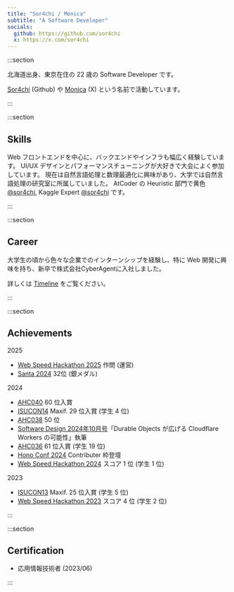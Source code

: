 ```yaml
---
title: "Sor4chi / Monica"
subtitle: "A Software Developer"
socials:
  github: https://github.com/sor4chi
  x: https://x.com/sor4chi
---
```


:::section

北海道出身、東京在住の 22 歳の Software Developer です。

[Sor4chi](https://github.com/sor4chi) (Github) や [Monica](https://x.com/sor4chi) (X) という名前で活動しています。

:::

:::section

## Skills

Web フロントエンドを中心に、バックエンドやインフラも幅広く経験しています。
UI/UX デザインとパフォーマンスチューニングが大好きで大会によく参加しています。
現在は自然言語処理と数理最適化に興味があり、大学では自然言語処理の研究室に所属していました。
AtCoder の Heuristic 部門で黄色 [@sor4chi](https://atcoder.jp/users/sor4chi?contestType=heuristic&graph=rating), Kaggle Expert [@sor4chi](https://www.kaggle.com/sor4chi) です。

:::

:::section

## Career

大学生の頃から色々な企業でのインターンシップを経験し、特に Web 開発に興味を持ち、新卒で株式会社CyberAgentに入社しました。

詳しくは [Timeline](/timeline) をご覧ください。

:::

:::section

## Achievements

2025

- [Web Speed Hackathon 2025](https://github.com/CyberAgentHack/web-speed-hackathon-2025) 作問 (運営)
- [Santa 2024](https://www.kaggle.com/competitions/santa-2024) 32位 (銀メダル)

2024

- [AHC040](https://atcoder.jp/contests/ahc040) 60 位入賞
- [ISUCON14](https://isucon.net/archives/58818382.html) Maxif. 29 位入賞 (学生 4 位)
- [AHC038](https://atcoder.jp/contests/ahc038) 50 位
- [Software Design 2024年10月号](https://gihyo.jp/magazine/SD/archive/2024/202410)「Durable Objects が広げる Cloudflare Workers の可能性」執筆
- [AHC036](https://atcoder.jp/contests/ahc036) 61 位入賞 (学生 19 位)
- [Hono Conf 2024](https://hono.connpass.com/event/319062/) Contributer 枠登壇
- [Web Speed Hackathon 2024](https://github.com/CyberAgentHack/web-speed-hackathon-2024) スコア 1 位 (学生 1 位)

2023

- [ISUCON13](https://isucon.net/archives/57801192.html) Maxif. 25 位入賞 (学生 5 位)
- [Web Speed Hackathon 2023](https://github.com/CyberAgentHack/web-speed-hackathon-2023) スコア 4 位 (学生 2 位)

:::

:::section

## Certification

- 応用情報技術者 (2023/06)

:::
